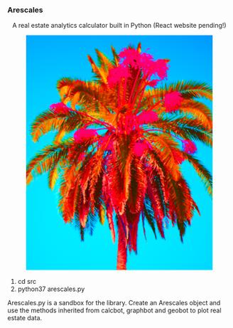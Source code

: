 ### Arescales
<p align="center">
A real estate analytics calculator built in Python (React website pending!)
</p>

<p align="center">
  <img src="assets/arescales.jpg" style="height: 55vw; min-width: 420px;" />
</p>

1. cd src
2. python37 arescales.py

Arescales.py is a sandbox for the library. Create an Arescales object and use the methods inherited from calcbot, graphbot and geobot to plot real estate data.
